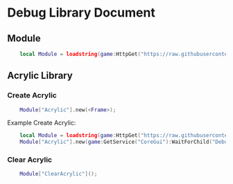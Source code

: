 # Debug Library Document

## Module
```lua
    local Module = loadstring(game:HttpGet("https://raw.githubusercontent.com/Yumiara/DebugLibraryUIX/main/Library.lua"))();
```

## Acrylic Library
### Create Acrylic
```lua
    Module["Acrylic"].new(<Frame>);
```

Example Create Acrylic:
```lua
    local Module = loadstring(game:HttpGet("https://raw.githubusercontent.com/Yumiara/DebugLibraryUIX/main/Library.lua"))();
    Module["Acrylic"].new(game:GetService("CoreGui"):WaitForChild("Debug"):WaitForChild("Frame"));
```

### Clear Acrylic
```lua
    Module["ClearAcrylic"]();
```
